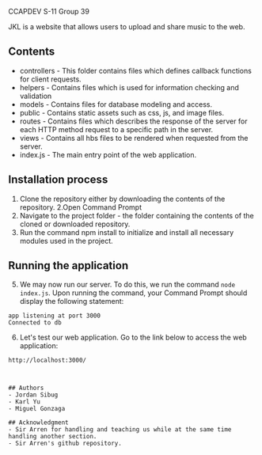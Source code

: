CCAPDEV S-11 Group 39

JKL is a website that allows users to upload and share  music to the web.


## Contents

- controllers - This folder contains files which defines callback functions for client requests.
- helpers - Contains files which is used for information checking and validation
- models - Contains files for database modeling and access.
- public - Contains static assets such as css, js, and image files.
- routes - Contains files which describes the response of the server for each HTTP method request to a specific path in the server.
- views - Contains all hbs files to be rendered when requested from the server.
- index.js - The main entry point of the web application.

## Installation process

1. Clone the repository either by downloading the contents of the repository.
2.Open Command Prompt
3. Navigate to the project folder - the folder containing the contents of the cloned or downloaded repository.
4. Run the command npm install to initialize and install all necessary modules used in the project.

## Running the application

5. We may now run our server. To do this, we run the command `node index.js`. Upon running the command, your Command Prompt should display the following statement:
```
app listening at port 3000
Connected to db
```

6. Let's test our web application. Go to the link below to access the web application:
```
http://localhost:3000/



## Authors
- Jordan Sibug
- Karl Yu
- Miguel Gonzaga

## Acknowledgment
- Sir Arren for handling and teaching us while at the same time handling another section. 
- Sir Arren's github repository.

